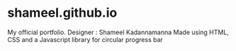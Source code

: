 # shameel.github.io
My official portfolio.
Designer : Shameel Kadannamanna
Made using HTML, CSS and a Javascript library for circular progress bar

